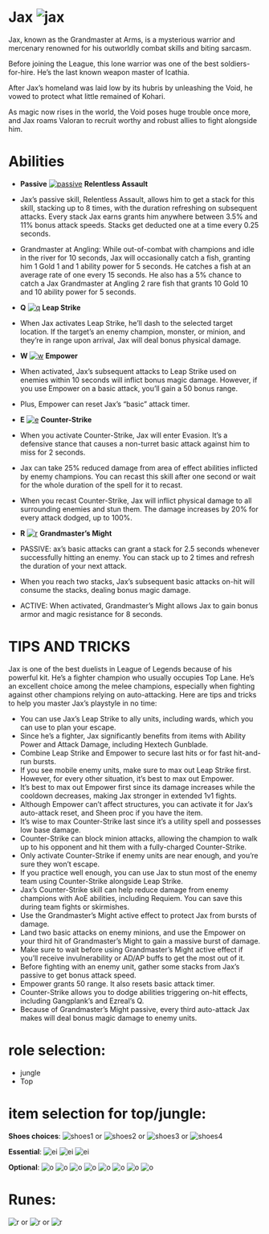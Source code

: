 # Jax ![jax](https://static.wikia.nocookie.net/leagueoflegends/images/f/f5/Jax_OriginalSquare.png/revision/latest/scale-to-width-down/42?cb=20230926225838)

Jax, known as the Grandmaster at Arms, is a mysterious warrior and mercenary renowned for his outworldly combat skills and biting sarcasm.

Before joining the League, this lone warrior was one of the best soldiers-for-hire. He’s the last known weapon master of Icathia.

After Jax’s homeland was laid low by its hubris by unleashing the Void, he vowed to protect what little remained of Kohari.

As magic now rises in the world, the Void poses huge trouble once more, and Jax roams Valoran to recruit worthy and robust allies to fight alongside him.


# Abilities
- **Passive** [![passive](https://static.wikia.nocookie.net/leagueoflegends/images/2/2d/Jax_Relentless_Assault.png/revision/latest?cb=20230929221538)](https://d28xe8vt774jo5.cloudfront.net/champion-abilities/0024/ability_0024_P1.mp4) **Relentless Assault** 
- Jax’s passive skill, Relentless Assault, allows him to get a stack for this skill, stacking up to 8 times, with the duration refreshing on subsequent attacks.
Every stack Jax earns grants him anywhere between 3.5% and 11% bonus attack speeds. Stacks get deducted one at a time every 0.25 seconds.

- Grandmaster at Angling: While out-of-combat with champions and idle in the river for 10 seconds, Jax will occasionally catch a fish, granting him 1 Gold 1 and 1 ability power for 5 seconds. He catches a fish at an average rate of one every 15 seconds. He also has a 5% chance to catch a Jax Grandmaster at Angling 2 rare fish that grants 10 Gold 10 and 10 ability power for 5 seconds.
  
- **Q** [![q](https://static.wikia.nocookie.net/leagueoflegends/images/c/ca/Jax_Leap_Strike.png/revision/latest?cb=20230929221423)](https://d28xe8vt774jo5.cloudfront.net/champion-abilities/0024/ability_0024_Q1.mp4) **Leap Strike**
- When Jax activates Leap Strike, he’ll dash to the selected target location. If the target’s an enemy champion, monster, or minion, and they’re in range upon arrival, Jax will deal bonus physical damage.
  
- **W** [![w](https://static.wikia.nocookie.net/leagueoflegends/images/5/57/Jax_Empower.png/revision/latest?cb=20230929221204)](https://d28xe8vt774jo5.cloudfront.net/champion-abilities/0024/ability_0024_W1.mp4) **Empower**
- When activated, Jax’s subsequent attacks to Leap Strike used on enemies within 10 seconds will inflict bonus magic damage. However, if you use Empower on a basic attack, you’ll gain a 50 bonus range.
- Plus, Empower can reset Jax’s “basic” attack timer.
  
- **E** [![e](https://static.wikia.nocookie.net/leagueoflegends/images/9/9b/Jax_Counter_Strike.png/revision/latest?cb=20230929221107)](https://d28xe8vt774jo5.cloudfront.net/champion-abilities/0024/ability_0024_E1.mp4) **Counter-Strike**
- When you activate Counter-Strike, Jax will enter Evasion. It’s a defensive stance that causes a non-turret basic attack against him to miss for 2 seconds.
- Jax can take 25% reduced damage from area of effect abilities inflicted by enemy champions. You can recast this skill after one second or wait for the whole duration of the spell for it to recast.
- When you recast Counter-Strike, Jax will inflict physical damage to all surrounding enemies and stun them. The damage increases by 20% for every attack dodged, up to 100%.
  
- **R** [![r](https://static.wikia.nocookie.net/leagueoflegends/images/7/7f/Jax_Grandmaster-At-Arms.png/revision/latest?cb=20230929221259)](https://d28xe8vt774jo5.cloudfront.net/champion-abilities/0024/ability_0024_R1.mp4) **Grandmaster’s Might**
- PASSIVE: ax’s basic attacks can grant a stack for 2.5 seconds whenever successfully hitting an enemy. You can stack up to 2 times and refresh the duration of your next attack.
- When you reach two stacks, Jax’s subsequent basic attacks on-hit will consume the stacks, dealing bonus magic damage. 
- ACTIVE: When activated, Grandmaster’s Might allows Jax to gain bonus armor and magic resistance for 8 seconds.

# TIPS AND TRICKS

Jax is one of the best duelists in League of Legends because of his powerful kit. He’s a fighter champion who usually occupies Top Lane. He’s an excellent choice among the melee champions, especially when fighting against other champions relying on auto-attacking.
Here are tips and tricks to help you master Jax’s playstyle in no time:

- You can use Jax’s Leap Strike to ally units, including wards, which you can use to plan your escape. 
- Since he’s a fighter, Jax significantly benefits from items with Ability Power and Attack Damage, including Hextech Gunblade. 
- Combine Leap Strike and Empower to secure last hits or for fast hit-and-run bursts. 
- If you see mobile enemy units, make sure to max out Leap Strike first. However, for every other situation, it’s best to max out Empower. 
- It’s best to max out Empower first since its damage increases while the cooldown decreases, making Jax stronger in extended 1v1 fights. 
- Although Empower can’t affect structures, you can activate it for Jax’s auto-attack reset, and Sheen proc if you have the item. 
- It’s wise to max Counter-Strike last since it’s a utility spell and possesses low base damage. 
- Counter-Strike can block minion attacks, allowing the champion to walk up to his opponent and hit them with a fully-charged Counter-Strike. 
- Only activate Counter-Strike if enemy units are near enough, and you’re sure they won’t escape. 
- If you practice well enough, you can use Jax to stun most of the enemy team using Counter-Strike alongside Leap Strike. 
- Jax’s Counter-Strike skill can help reduce damage from enemy champions with AoE abilities, including Requiem. You can save this during team fights or skirmishes. 
- Use the Grandmaster’s Might active effect to protect Jax from bursts of damage. 
- Land two basic attacks on enemy minions, and use the Empower on your third hit of Grandmaster’s Might to gain a massive burst of damage. 
- Make sure to wait before using Grandmaster’s Might active effect if you’ll receive invulnerability or AD/AP buffs to get the most out of it. 
- Before fighting with an enemy unit, gather some stacks from Jax’s passive to get bonus attack speed. 
- Empower grants 50 range. It also resets basic attack timer. 
- Counter-Strike allows you to dodge abilities triggering on-hit effects, including Gangplank’s and Ezreal’s Q. 
- Because of Grandmaster’s Might passive, every third auto-attack Jax makes will deal bonus magic damage to enemy units.

# role selection:
- jungle
- Top

# item selection for top/jungle:
**Shoes choices**:
![shoes1](https://static.wikia.nocookie.net/leagueoflegends/images/1/14/Ionian_Boots_of_Lucidity_item.png/revision/latest/scale-to-width-down/40?cb=20201029200352) or
![shoes2](https://static.wikia.nocookie.net/leagueoflegends/images/b/be/Plated_Steelcaps_item.png/revision/latest/scale-to-width-down/40?cb=20201029223540) or
![shoes3](https://static.wikia.nocookie.net/leagueoflegends/images/9/96/Mercury%27s_Treads_item.png/revision/latest/scale-to-width-down/40?cb=20201027211544) or
![shoes4](https://static.wikia.nocookie.net/leagueoflegends/images/6/69/Boots_of_Swiftness_item.png/revision/latest/scale-to-width-down/40?cb=20201027193506)

**Essential**:
![ei](https://static.wikia.nocookie.net/leagueoflegends/images/3/3d/Trinity_Force_item.png/revision/latest/scale-to-width-down/40?cb=20201102200650)
![ei](https://static.wikia.nocookie.net/leagueoflegends/images/1/1c/Spear_of_Shojin_item.png/revision/latest/scale-to-width-down/40?cb=20221020150439)
![ei](https://static.wikia.nocookie.net/leagueoflegends/images/4/4f/Sundered_Sky_item.png/revision/latest/scale-to-width-down/40?cb=20231122033514)

**Optional**:
![o](https://static.wikia.nocookie.net/leagueoflegends/images/8/8f/Abyssal_Mask_item.png/revision/latest/scale-to-width-down/40?cb=20221019161205)
![o](https://static.wikia.nocookie.net/leagueoflegends/images/2/2f/Blade_of_the_Ruined_King_item.png/revision/latest/scale-to-width-down/40?cb=20230505015415)
![o](https://static.wikia.nocookie.net/leagueoflegends/images/1/1c/Death%27s_Dance_item.png/revision/latest/scale-to-width-down/40?cb=20221019161938)
![o](https://static.wikia.nocookie.net/leagueoflegends/images/3/37/Force_of_Nature_item.png/revision/latest/scale-to-width-down/40?cb=20201118204335)
![o](https://static.wikia.nocookie.net/leagueoflegends/images/5/58/Frozen_Heart_item.png/revision/latest/scale-to-width-down/40?cb=20210904173935)
![o](https://static.wikia.nocookie.net/leagueoflegends/images/c/c7/Jak%27Sho%2C_The_Protean_item.png/revision/latest/scale-to-width-down/40?cb=20221019174444)
![o](https://static.wikia.nocookie.net/leagueoflegends/images/9/9b/Sterak%27s_Gage_item.png/revision/latest/scale-to-width-down/40?cb=20201027215554)
![o](https://static.wikia.nocookie.net/leagueoflegends/images/1/16/Wit%27s_End_item.png/revision/latest/scale-to-width-down/40?cb=20201027220422)

# Runes:
![r](https://static.wikia.nocookie.net/leagueoflegends/images/f/f2/Lethal_Tempo_rune.png/revision/latest/scale-to-width-down/52?cb=20171126182145) or
![r](https://static.wikia.nocookie.net/leagueoflegends/images/2/20/Conqueror_rune.png/revision/latest/scale-to-width-down/52?cb=20180314225947) or
![r](https://static.wikia.nocookie.net/leagueoflegends/images/a/a3/Grasp_of_the_Undying_rune.png/revision/latest/scale-to-width-down/52?cb=20171126182107)

